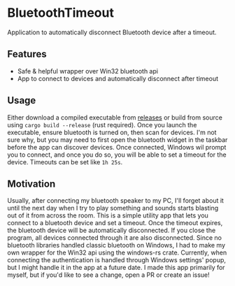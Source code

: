 # BluetoothTimeout
Application to automatically disconnect Bluetooth device after a timeout.

## Features
- Safe & helpful wrapper over Win32 bluetooth api
- App to connect to devices and automatically disconnect after timeout

## Usage
Either download a compiled executable from [releases](../../releases/) or build from source using `cargo build --release` (rust required).
Once you launch the executable, ensure bluetooth is turned on, then scan for devices.
I'm not sure why, but you may need to first open the bluetooth widget in the taskbar before the app can discover devices.
Once connected, Windows wil prompt you to connect, and once you do so, you will be able to set a timeout for the device. Timeouts can be set like `1h 25s`.

## Motivation
Usually, after connecting my bluetooth speaker to my PC, I'll forget about it until the next day when I try to play something and sounds starts blasting out of it from across the room.
This is a simple utility app that lets you connect to a bluetooth device and set a timeout. Once the timeout expires, the bluetooth device will be automatically disconnected.
If you close the program, all devices connected through it are also disconnected.
Since no bluetooth libraries handled classic bluetooth on Windows, I had to make my own wrapper for the Win32 api using the windows-rs crate.
Currently, when connecting the authentication is handled through Windows settings' popup, but I might handle it in the app at a future date.
I made this app primarily for myself, but if you'd like to see a change, open a PR or create an issue!
